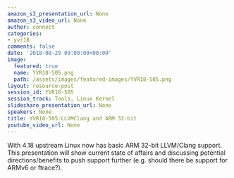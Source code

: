 ```yaml
---
amazon_s3_presentation_url: None
amazon_s3_video_url: None
author: connect
categories:
- yvr18
comments: false
date: '2018-08-29 09:00:00+00:00'
image:
  featured: true
  name: YVR18-505.png
  path: /assets/images/featured-images/YVR18-505.png
layout: resource-post
session_id: YVR18-505
session_track: Tools, Linux Kernel
slideshare_presentation_url: None
speakers: None
title: YVR18-505:LLVMClang and ARM 32-bit
youtube_video_url: None
---
```


With 4.18 upstream Linux now has basic ARM 32-bit LLVM/Clang support. This presentation will show current state of affairs and discussing potential directions/benefits to push support further (e.g. should there be support for ARMv6 or ftrace?).